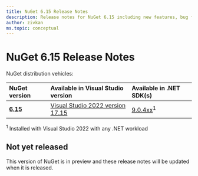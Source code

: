 ```yaml
---
title: NuGet 6.15 Release Notes
description: Release notes for NuGet 6.15 including new features, bug fixes, and DCRs.
author: zivkan
ms.topic: conceptual
---
```

# NuGet 6.15 Release Notes

<!--
    This is intentionally not yet added to TOC.md.
    When this version is ready for release:
    1. Rename this file to the next version
    2. Change the version strings in this file to the next version
    3. Use the release tool to create the real release notes for the version ready for release
    4. Add the release notes to TOC.yml
-->

NuGet distribution vehicles:

| NuGet version | Available in Visual Studio version | Available in .NET SDK(s) |
|:---|:---|:---|
| [**6.15**](https://nuget.org/downloads) | [Visual Studio 2022 version 17.15](https://visualstudio.microsoft.com/downloads/) | [9.0.4xx](https://dotnet.microsoft.com/download/dotnet/9.0)<sup>1</sup> |

<sup>1</sup> Installed with Visual Studio 2022 with any .NET workload

## Not yet released

This version of NuGet is in preview and these release notes will be updated when it is released.
